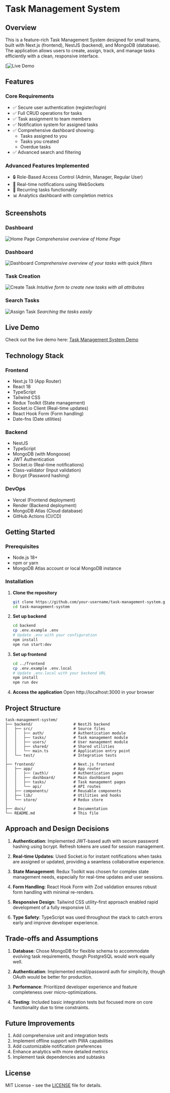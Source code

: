 # Task Management System

## Overview

This is a feature-rich Task Management System designed for small teams, built with Next.js (frontend), NestJS (backend), and MongoDB (database). The application allows users to create, assign, track, and manage tasks efficiently with a clean, responsive interface.

[![Live Demo](https://task-mangement-website.vercel.app/)

## Features

### Core Requirements
- ✅ Secure user authentication (register/login)
- ✅ Full CRUD operations for tasks
- ✅ Task assignment to team members
- ✅ Notification system for assigned tasks
- ✅ Comprehensive dashboard showing:
  - Tasks assigned to you
  - Tasks you created
  - Overdue tasks
- ✅ Advanced search and filtering

### Advanced Features Implemented
- 🔒 Role-Based Access Control (Admin, Manager, Regular User)
- 🔔 Real-time notifications using WebSockets
- 🔄 Recurring tasks functionality
- 📊 Analytics dashboard with completion metrics

## Screenshots


### Dashboard
![Home Page](./screenshots/HomeePage.png)
*Comprehensive overview of Home Page*

### Dashboard
![Dashboard](./screenshots/Dashboard.png)
*Comprehensive overview of your tasks with quick filters*

### Task Creation
![Create Task](./screenshots/task-view.png)
*Intuitive form to create new tasks with all attributes*

### Search Tasks
![Assign Task](./screenshots/Search.png)
*Searching the tasks easily*

## Live Demo

Check out the live demo here: [Task Management System Demo](https://task-mangement-website.vercel.app/)


## Technology Stack

### Frontend
- Next.js 13 (App Router)
- React 18
- TypeScript
- Tailwind CSS
- Redux Toolkit (State management)
- Socket.io Client (Real-time updates)
- React Hook Form (Form handling)
- Date-fns (Date utilities)

### Backend
- NestJS
- TypeScript
- MongoDB (with Mongoose)
- JWT Authentication
- Socket.io (Real-time notifications)
- Class-validator (Input validation)
- Bcrypt (Password hashing)

### DevOps
- Vercel (Frontend deployment)
- Render (Backend deployment)
- MongoDB Atlas (Cloud database)
- GitHub Actions (CI/CD)

## Getting Started

### Prerequisites
- Node.js 18+
- npm or yarn
- MongoDB Atlas account or local MongoDB instance

### Installation

1. **Clone the repository**
   ```bash
   git clone https://github.com/your-username/task-management-system.git
   cd task-management-system
   ```

2. **Set up backend**
   ```bash
   cd backend
   cp .env.example .env
   # Update .env with your configuration
   npm install
   npm run start:dev
   ```

3. **Set up frontend**
   ```bash
   cd ../frontend
   cp .env.example .env.local
   # Update .env.local with your backend URL
   npm install
   npm run dev
   ```

4. **Access the application**
   Open http://localhost:3000 in your browser

## Project Structure

```
task-management-system/
├── backend/                  # NestJS backend
│   ├── src/                  # Source files
│   │   ├── auth/             # Authentication module
│   │   ├── tasks/            # Task management module
│   │   ├── users/            # User management module
│   │   ├── shared/           # Shared utilities
│   │   └── main.ts           # Application entry point
│   └── test/                 # Integration tests
│
├── frontend/                 # Next.js frontend
│   ├── app/                  # App router
│   │   ├── (auth)/           # Authentication pages
│   │   ├── dashboard/        # Main dashboard
│   │   ├── tasks/            # Task management pages
│   │   └── api/              # API routes
│   ├── components/           # Reusable components
│   ├── lib/                  # Utilities and hooks
│   └── store/                # Redux store
│
├── docs/                     # Documentation
└── README.md                 # This file
```

## Approach and Design Decisions

1. **Authentication**: Implemented JWT-based auth with secure password hashing using bcrypt. Refresh tokens are used for session management.

2. **Real-time Updates**: Used Socket.io for instant notifications when tasks are assigned or updated, providing a seamless collaborative experience.

3. **State Management**: Redux Toolkit was chosen for complex state management needs, especially for real-time updates and user sessions.

4. **Form Handling**: React Hook Form with Zod validation ensures robust form handling with minimal re-renders.

5. **Responsive Design**: Tailwind CSS utility-first approach enabled rapid development of a fully responsive UI.

6. **Type Safety**: TypeScript was used throughout the stack to catch errors early and improve developer experience.

## Trade-offs and Assumptions

1. **Database**: Chose MongoDB for flexible schema to accommodate evolving task requirements, though PostgreSQL would work equally well.

2. **Authentication**: Implemented email/password auth for simplicity, though OAuth would be better for production.

3. **Performance**: Prioritized developer experience and feature completeness over micro-optimizations.

4. **Testing**: Included basic integration tests but focused more on core functionality due to time constraints.

## Future Improvements

1. Add comprehensive unit and integration tests
2. Implement offline support with PWA capabilities
3. Add customizable notification preferences
4. Enhance analytics with more detailed metrics
5. Implement task dependencies and subtasks

## License

MIT License - see the [LICENSE](LICENSE) file for details.
